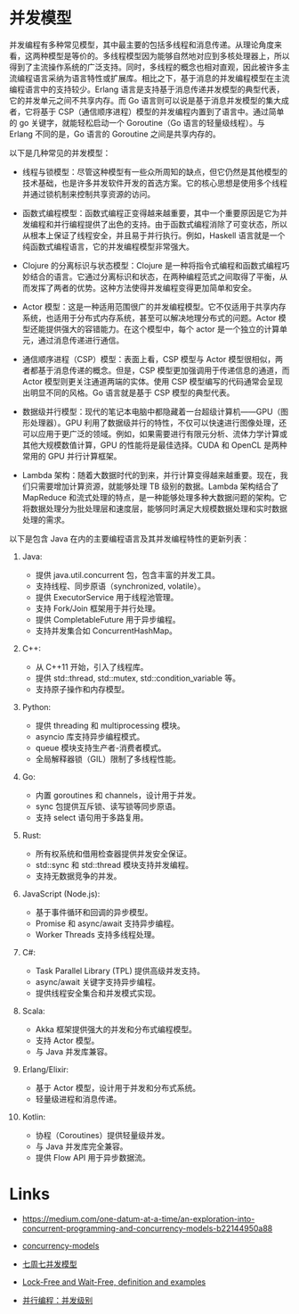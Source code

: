 # 并发模型

并发编程有多种常见模型，其中最主要的包括多线程和消息传递。从理论角度来看，这两种模型是等价的。多线程模型因为能够自然地对应到多核处理器上，所以得到了主流操作系统的广泛支持。同时，多线程的概念也相对直观，因此被许多主流编程语言采纳为语言特性或扩展库。相比之下，基于消息的并发编程模型在主流编程语言中的支持较少。Erlang 语言是支持基于消息传递并发模型的典型代表，它的并发单元之间不共享内存。而 Go 语言则可以说是基于消息并发模型的集大成者，它将基于 CSP（通信顺序进程）模型的并发编程内置到了语言中。通过简单的 go 关键字，就能轻松启动一个 Goroutine（Go 语言的轻量级线程）。与 Erlang 不同的是，Go 语言的 Goroutine 之间是共享内存的。

以下是几种常见的并发模型：

- 线程与锁模型：尽管这种模型有一些众所周知的缺点，但它仍然是其他模型的技术基础，也是许多并发软件开发的首选方案。它的核心思想是使用多个线程并通过锁机制来控制共享资源的访问。

- 函数式编程模型：函数式编程正变得越来越重要，其中一个重要原因是它为并发编程和并行编程提供了出色的支持。由于函数式编程消除了可变状态，所以从根本上保证了线程安全，并且易于并行执行。例如，Haskell 语言就是一个纯函数式编程语言，它的并发编程模型非常强大。

- Clojure 的分离标识与状态模型：Clojure 是一种将指令式编程和函数式编程巧妙结合的语言。它通过分离标识和状态，在两种编程范式之间取得了平衡，从而发挥了两者的优势。这种方法使得并发编程变得更加简单和安全。

- Actor 模型：这是一种适用范围很广的并发编程模型。它不仅适用于共享内存系统，也适用于分布式内存系统，甚至可以解决地理分布式的问题。Actor 模型还能提供强大的容错能力。在这个模型中，每个 actor 是一个独立的计算单元，通过消息传递进行通信。

- 通信顺序进程（CSP）模型：表面上看，CSP 模型与 Actor 模型很相似，两者都基于消息传递的概念。但是，CSP 模型更加强调用于传递信息的通道，而 Actor 模型则更关注通道两端的实体。使用 CSP 模型编写的代码通常会呈现出明显不同的风格。Go 语言就是基于 CSP 模型的典型代表。

- 数据级并行模型：现代的笔记本电脑中都隐藏着一台超级计算机——GPU（图形处理器）。GPU 利用了数据级并行的特性，不仅可以快速进行图像处理，还可以应用于更广泛的领域。例如，如果需要进行有限元分析、流体力学计算或其他大规模数值计算，GPU 的性能将是最佳选择。CUDA 和 OpenCL 是两种常用的 GPU 并行计算框架。

- Lambda 架构：随着大数据时代的到来，并行计算变得越来越重要。现在，我们只需要增加计算资源，就能够处理 TB 级别的数据。Lambda 架构结合了 MapReduce 和流式处理的特点，是一种能够处理多种大数据问题的架构。它将数据处理分为批处理层和速度层，能够同时满足大规模数据处理和实时数据处理的需求。

以下是包含 Java 在内的主要编程语言及其并发编程特性的更新列表：

1. Java:

   - 提供 java.util.concurrent 包，包含丰富的并发工具。
   - 支持线程、同步原语（synchronized, volatile）。
   - 提供 ExecutorService 用于线程池管理。
   - 支持 Fork/Join 框架用于并行处理。
   - 提供 CompletableFuture 用于异步编程。
   - 支持并发集合如 ConcurrentHashMap。

2. C++:

   - 从 C++11 开始，引入了线程库。
   - 提供 std::thread, std::mutex, std::condition_variable 等。
   - 支持原子操作和内存模型。

3. Python:

   - 提供 threading 和 multiprocessing 模块。
   - asyncio 库支持异步编程模式。
   - queue 模块支持生产者-消费者模式。
   - 全局解释器锁（GIL）限制了多线程性能。

4. Go:

   - 内置 goroutines 和 channels，设计用于并发。
   - sync 包提供互斥锁、读写锁等同步原语。
   - 支持 select 语句用于多路复用。

5. Rust:

   - 所有权系统和借用检查器提供并发安全保证。
   - std::sync 和 std::thread 模块支持并发编程。
   - 支持无数据竞争的并发。

6. JavaScript (Node.js):

   - 基于事件循环和回调的异步模型。
   - Promise 和 async/await 支持异步编程。
   - Worker Threads 支持多线程处理。

7. C#:

   - Task Parallel Library (TPL) 提供高级并发支持。
   - async/await 关键字支持异步编程。
   - 提供线程安全集合和并发模式实现。

8. Scala:

   - Akka 框架提供强大的并发和分布式编程模型。
   - 支持 Actor 模型。
   - 与 Java 并发库兼容。

9. Erlang/Elixir:

   - 基于 Actor 模型，设计用于并发和分布式系统。
   - 轻量级进程和消息传递。

10. Kotlin:
    - 协程（Coroutines）提供轻量级并发。
    - 与 Java 并发库完全兼容。
    - 提供 Flow API 用于异步数据流。

# Links

- https://medium.com/one-datum-at-a-time/an-exploration-into-concurrent-programming-and-concurrency-models-b22144950a88

- [concurrency-models](http://tutorials.jenkov.com/java-concurrency/concurrency-models.html)

- [七周七并发模型](https://drive.wps.cn/view/l/3db758274cf94555a456332436ec5f19)

- [Lock-Free and Wait-Free, definition and examples](http://concurrencyfreaks.blogspot.co.id/2013/05/lock-free-and-wait-free-definition-and.html)

- [并行编程：并发级别](http://www.cnblogs.com/jiayy/p/3246167.html)
